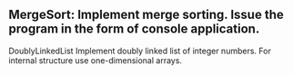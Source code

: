 MergeSort:
Implement merge sorting. Issue the program in the form of console application.
------------------------------------------------------------------------------

DoublyLinkedList
Implement doubly linked list of integer numbers. For internal structure use one-dimensional arrays. 
